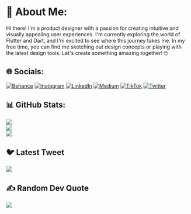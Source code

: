 # 💫 About Me:
Hi there! I'm a product designer with a passion for creating intuitive and visually appealing user experiences. I'm currently exploring the world of Flutter and Dart, and I'm excited to see where this journey takes me. In my free time, you can find me sketching out design concepts or playing with the latest design tools. Let's create something amazing together! 🤓


## 🌐 Socials:
[![Behance](https://img.shields.io/badge/Behance-1769ff?logo=behance&logoColor=white)](https://behance.net/uxderrick) [![Instagram](https://img.shields.io/badge/Instagram-%23E4405F.svg?logo=Instagram&logoColor=white)](https://instagram.com/uxderrick) [![LinkedIn](https://img.shields.io/badge/LinkedIn-%230077B5.svg?logo=linkedin&logoColor=white)](https://linkedin.com/in/tsormed) [![Medium](https://img.shields.io/badge/Medium-12100E?logo=medium&logoColor=white)](https://medium.com/@uxderrick) [![TikTok](https://img.shields.io/badge/TikTok-%23000000.svg?logo=TikTok&logoColor=white)](https://tiktok.com/@uxderrick) [![Twitter](https://img.shields.io/badge/Twitter-%231DA1F2.svg?logo=Twitter&logoColor=white)](https://twitter.com/@uxderrick) 

## 📊 GitHub Stats:
![](https://github-readme-stats.vercel.app/api?username=uxderrick&theme=dark&hide_border=false&include_all_commits=true&count_private=false)<br/>
![](https://github-readme-streak-stats.herokuapp.com/?user=uxderrick&theme=dark&hide_border=false)<br/>
![](https://github-readme-stats.vercel.app/api/top-langs/?username=uxderrick&theme=dark&hide_border=false&include_all_commits=true&count_private=false&layout=compact)

## 🐦 Latest Tweet
[![](https://gtce.itsvg.in/api?username=uxderrick)](https://twitter.com/uxderrick)

## ✍️ Random Dev Quote
![](https://quotes-github-readme.vercel.app/api?type=horizontal&theme=dark)
